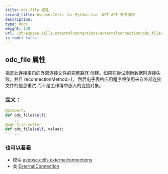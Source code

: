 ```yaml
---
title: odc_file 属性
second_title: Aspose.Cells for Python via .NET API 参考资料
description:
type: docs
weight: 130
url: /zh/aspose.cells.externalconnections/externalconnection/odc_file/
is_root: false
---
```

## odc_file 属性

指定此连接来自的外部连接文件的完整路径
创建。如果在尝试刷新数据时连接失败，并且 reconnectionMethod=1，
然后电子表格应用程序将使用来自外部连接文件的信息重试
而不是工作簿中嵌入的连接对象。
### 定义：
```python
@property
def odc_file(self):
    ...
@odc_file.setter
def odc_file(self, value):
    ...
```

### 也可以看看
* 模块 [aspose.cells.externalconnections](../../)
* 类 [ExternalConnection](/cells/python-net/zh/aspose.cells.externalconnections/externalconnection)
